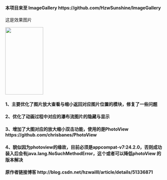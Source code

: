 

<h4> 本项目来至 ImageGallery https://github.com/HzwSunshine/ImageGallery </h4>

这是效果图片

<img src="https://github.com/CarGuo/ImageGalleryOptimize/blob/master/app.gif" width="120px" height="213px"/>

<h4>1、主要优化了图片放大查看与缩小返回对应图片位置的模块，修复了一些问题</h4>

<h4>2、优化了动画过程中对应的瀑布流图片的隐藏与显示</h4>

<h4>3、增加了大图对应的放大缩小双击功能，使用的是PhotoView  https://github.com/chrisbanes/PhotoView  </h4>

<h4>4、貌似因为photoview的缘故，目前必须是appcompat-v7:24.2.0，否则成功装入后会有java.lang.NoSuchMethodError，这个或者可以降低photoView
的版本解决</h4>

<h4>原作者链接博客 http://blog.csdn.net/hzwailll/article/details/51336871 </h4>






